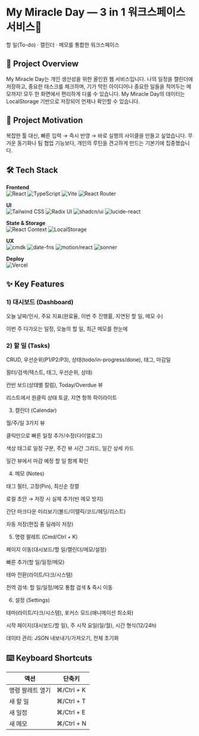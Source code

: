 # My Miracle Day — 3 in 1 워크스페이스 서비스📆

할 일(To-do) · 캘린더 · 메모를 통합한 워크스페이스

## 🧭 Project Overview

My Miracle Day는 개인 생산성을 위한 올인원 웹 서비스입니다.
나의 일정을 캘린더에 저장하고, 중요한 태스크를 체크하며, 기가 막힌 아이디어나 중요한 일들을 적어두는 메모까지!
모두 한 화면에서 편리하게 다룰 수 있습니다. My Miracle Day의 데이터는 LocalStorage 기반으로 저장되어 언제나 확인할 수 있습니다.

## 🎯 Project Motivation

복잡한 툴 대신, 빠른 입력 → 즉시 반영 → 바로 실행의 사이클을 만들고 싶었습니다.
무거운 동기화나 팀 협업 기능보다, 개인의 루틴을 견고하게 만드는 기본기에 집중했습니다.

## 🛠 Tech Stack

**Frontend**  
![React](https://img.shields.io/badge/React-20232A?style=for-the-badge&logo=react&logoColor=61DAFB)
![TypeScript](https://img.shields.io/badge/TypeScript-3178C6?style=for-the-badge&logo=typescript&logoColor=white)
![Vite](https://img.shields.io/badge/Vite-646CFF?style=for-the-badge&logo=vite&logoColor=white)
![React Router](https://img.shields.io/badge/React_Router-CA4245?style=for-the-badge&logo=react-router&logoColor=white)


**UI**  
![Tailwind CSS](https://img.shields.io/badge/Tailwind_CSS-06B6D4?style=for-the-badge&logo=tailwindcss&logoColor=white)
![Radix UI](https://img.shields.io/badge/Radix_UI-161618?style=for-the-badge&logo=radixui&logoColor=white)
![shadcn/ui](https://img.shields.io/badge/shadcn%2Fui-000000?style=for-the-badge)
![lucide-react](https://img.shields.io/badge/lucide--react-18181B?style=for-the-badge&logo=lucide&logoColor=white)


**State & Storage**  
![React Context](https://img.shields.io/badge/React%20Context-20232A?style=for-the-badge&logo=react&logoColor=61DAFB)
![LocalStorage](https://img.shields.io/badge/LocalStorage-9E9E9E?style=for-the-badge)


**UX**  
![cmdk](https://img.shields.io/badge/cmdk-111827?style=for-the-badge)
![date-fns](https://img.shields.io/badge/date--fns-008F62?style=for-the-badge&logo=date-fns&logoColor=white)
![motion/react](https://img.shields.io/badge/Framer%20Motion-0055FF?style=for-the-badge&logo=framer&logoColor=white)
![sonner](https://img.shields.io/badge/sonner-0F172A?style=for-the-badge)


**Deploy**  
![Vercel](https://img.shields.io/badge/Vercel-000000?style=for-the-badge&logo=vercel&logoColor=white)


## ✨ Key Features
### 1) 대시보드 (Dashboard)

오늘 날짜/인사, 주요 지표(완료율, 이번 주 진행률, 지연된 할 일, 메모 수)

이번 주 다가오는 일정, 오늘의 할 일, 최근 메모를 한눈에

### 2) 할 일 (Tasks)

CRUD, 우선순위(P1/P2/P3), 상태(todo/in-progress/done), 태그, 마감일

필터/검색(텍스트, 태그, 우선순위, 상태)

칸반 보드(상태별 칼럼), Today/Overdue 뷰

리스트에서 원클릭 상태 토글, 지연 항목 하이라이트

3) 캘린더 (Calendar)

월/주/일 3가지 뷰

클릭만으로 빠른 일정 추가/수정(다이얼로그)

색상 태그로 일정 구분, 주간 뷰 시간 그리드, 일간 상세 카드

일간 뷰에서 마감 예정 할 일 함께 확인

4) 메모 (Notes)

태그 필터, 고정(Pin), 최신순 정렬

로컬 초안 → 저장 시 실제 추가(빈 메모 방지)

간단 마크다운 미리보기(볼드/이탤릭/코드/헤딩/리스트)

자동 저장(편집 중 딜레이 저장)

5) 명령 팔레트 (Cmd/Ctrl + K)

페이지 이동(대시보드/할 일/캘린더/메모/설정)

빠른 추가(할 일/일정/메모)

테마 전환(라이트/다크/시스템)

전역 검색: 할 일/일정/메모 통합 검색 & 즉시 이동

6) 설정 (Settings)

테마(라이트/다크/시스템), 포커스 모드(애니메이션 최소화)

시작 페이지(대시보드/할 일), 주 시작 요일(일/월), 시간 형식(12/24h)

데이터 관리: JSON 내보내기/가져오기, 전체 초기화

## ⌨️ Keyboard Shortcuts

| 액션        | 단축키        |
| --------- | ---------- |
| 명령 팔레트 열기 | ⌘/Ctrl + K |
| 새 할 일     | ⌘/Ctrl + T |
| 새 일정      | ⌘/Ctrl + E |
| 새 메모      | ⌘/Ctrl + N |

